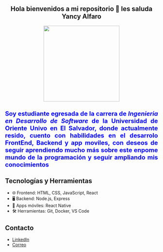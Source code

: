 <div id="header" align="center">
  <h2 align="center">Hola bienvenidos a mi repositorio 👋 les saluda Yancy Alfaro</h2>
  <img src="https://media.giphy.com/media/v1.Y2lkPTc5MGI3NjExNTU5OXRvbGd4NGE0Z3hkNmx5ZmZvYW9nc3d0dHhhdjZnYXJkZjV2eCZlcD12MV9pbnRlcm5hbF9naWZfYnlfaWQmY3Q9Zw/LMcB8XospGZO8UQq87/giphy.gif" width="250"/>
  
  <h4 align="justify" style="color: blue; font-size: 20px;">Soy estudiante egresada de la carrera de <em> Ingenieria en Desarrollo de Software </em> de la Universidad de Oriente Univo en El Salvador, donde actualmente resido, cuento con habilidades en el desarrolo FrontEnd, Backend y app moviles, con deseos de seguir aprendiendo mucho más sobre este enpome mundo de la programación y seguir ampliando mis conocimientos </h4>
</div>

## Tecnologías y Herramientas
- 🌐 Frontend: HTML, CSS, JavaScript, React
- 🖥 Backend: Node.js, Express
- 📱 Apps móviles: React Native
- 🛠 Herramientas: Git, Docker, VS Code

## Contacto
- [LinkedIn](https://www.linkedin.com/in/yancy-alfaro-5809b7303/)
- [Correo](mailto:alfaroyancy0@gmail.com)
